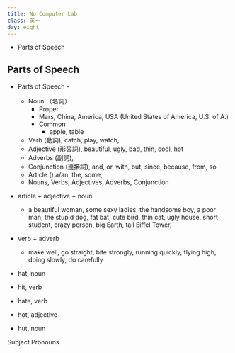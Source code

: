 ```yaml
---
title: No Computer Lab
class: 英一
day: eight
---
```


- Parts of Speech

## Parts of Speech

- Parts of Speech -
	- Noun （名詞）
		- Proper
		- Mars, China, America, USA (United States of America, U.S. of A.)
		- Common
			- apple, table
	- Verb (動詞), catch, play, watch,
	- Adjective (形容詞), beautiful, ugly, bad, thin, cool, hot
	- Adverbs (副詞),
	- Conjunction (連接詞), and, or, with, but, since, because, from, so
	- Article () a/an, the, some,
	- Nouns, Verbs, Adjectives, Adverbs, Conjunction

- article + adjective + noun
	- a beautiful woman, some sexy ladies, the handsome boy, a poor man, the stupid dog, fat bat, cute bird, thin cat, ugly house, short student, crazy person, big Earth, tall Eiffel Tower,

- verb + adverb
	- make well, go straight, bite strongly, running quickly, flying high, doing slowly, do carefully


- hat, noun
- hit, verb
- hate, verb
- hot, adjective
- hut, noun


Subject Pronouns



